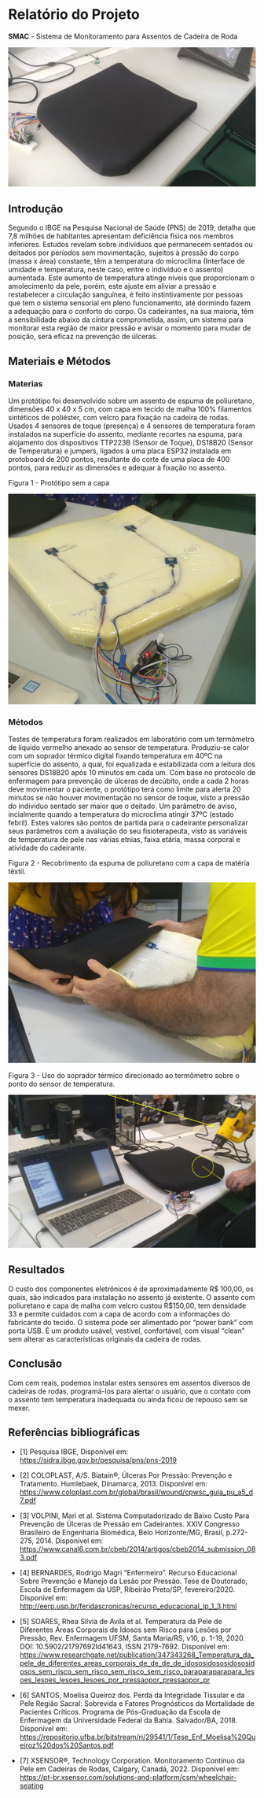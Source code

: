 # Relatório do Projeto

**SMAC** - Sistema de Monitoramento para Assentos de Cadeira de Roda

![Ilustrativo](../src/ilustrativo.jpeg) 

## Introdução

Segundo o IBGE na Pesquisa Nacional de Saúde (PNS) de 2019, detalha que 7,8 milhões de habitantes apresentam deficiência física nos membros inferiores.
Estudos revelam sobre indivíduos que permanecem sentados ou deitados por períodos sem movimentação, sujeitos à pressão do corpo (massa x área) constante, têm a temperatura do microclima (Interface de umidade e temperatura, neste caso, entre o indivíduo e o assento) aumentada.
Este aumento de temperatura atinge níveis que proporcionam o amolecimento da pele, porém, este ajuste em aliviar a pressão e restabelecer a circulação sanguínea, é feito instintivamente por pessoas que tem o sistema sensorial em pleno funcionamento, até dormindo fazem a adequação para o conforto do corpo. 
Os cadeirantes, na sua maioria, têm a sensibilidade abaixo da cintura comprometida, assim, um sistema para monitorar esta região de maior pressão e avisar o momento para mudar de posição, será eficaz na prevenção de úlceras.

## Materiais e Métodos

### Materias

Um protótipo foi desenvolvido sobre um assento de espuma de poliuretano, dimensões 40 x 40 x 5 cm, com capa em tecido de malha 100% filamentos sintéticos de poliéster, com velcro para fixação na cadeira de rodas.
Usados 4 sensores de toque (presença) e 4 sensores de temperatura foram instalados na superfície do assento, mediante recortes na espuma, para alojamento dos dispositivos TTP223B (Sensor de Toque), DS18B20 (Sensor de Temperatura) e jumpers, ligados à uma placa ESP32 instalada em protoboard de 200 pontos, resultante do corte de uma placa de 400 pontos, para reduzir as dimensões e adequar à fixação no assento.

Figura 1 - Protótipo sem a capa

![Sem a capa](../src/capa.png)

### Métodos

Testes de temperatura foram realizados em laboratório com um termômetro de líquido vermelho anexado ao sensor de temperatura. Produziu-se calor com um soprador térmico digital fixando temperatura em 40ºC na superfície do assento, a qual, foi equalizada e estabilizada com a leitura dos sensores DS18B20 após 10 minutos em cada um.
Com base no protocolo de enfermagem para prevenção de úlceras de decúbito, onde a cada 2 horas deve movimentar o paciente, o protótipo terá como limite para alerta 20 minutos se não houver movimentação no sensor de toque, visto a pressão do indivíduo sentado ser maior que o deitado. Um parâmetro de aviso, incialmente quando a temperatura do microclima atingir  37ºC (estado febril). 
Estes valores são pontos de partida para o cadeirante personalizar seus parâmetros com a avaliação do seu fisioterapeuta, visto as variáveis de temperatura de pele nas várias etnias, faixa etária, massa corporal e atividade do cadeirante.

Figura 2 - Recobrimento da espuma de poliuretano com a capa de matéria têxtil.

![Ilustrativo](../src/espuma.png) 

Figura 3 - Uso do soprador térmico direcionado ao termômetro sobre o ponto do sensor de temperatura.

![Ilustrativo](../src/soprador.png) 

## Resultados

O custo dos componentes eletrônicos é de aproximadamente R$ 100,00, os quais, são indicados para instalação no assento já existente.
O assento com poliuretano e capa de malha com velcro custou R$150,00, tem densidade 33 e permite cuidados com a capa de acordo com a informações do fabricante do tecido.
O sistema pode ser alimentado por “power bank” com porta USB.
É um produto usável, vestível, confortável, com visual “clean” sem alterar as características originais da cadeira de rodas.
 
## Conclusão

Com cem reais, podemos instalar estes sensores em assentos diversos de cadeiras de rodas, programá-los para alertar o usuário, que o contato com o assento tem temperatura inadequada ou ainda ficou de repouso sem se mexer.

## Referências bibliográficas

- [1] Pesquisa IBGE, Disponível em:
https://sidra.ibge.gov.br/pesquisa/pns/pns-2019

- [2] COLOPLAST, A/S. Biatain®, Úlceras Por Pressão: Prevenção e Tratamento. Humlebaek, Dinamarca, 2013. Disponível em:
https://www.coloplast.com.br/global/brasil/wound/cpwsc_guia_pu_a5_d7.pdf

- [3] VOLPINI, Mari et al. Sistema Computadorizado de Baixo Custo Para Prevenção de Úlceras de Pressão em Cadeirantes. XXIV Congresso Brasileiro de Engenharia Biomédica, Belo Horizonte/MG, Brasil, p.272-275, 2014. 
Disponível em: https://www.canal6.com.br/cbeb/2014/artigos/cbeb2014_submission_083.pdf

- [4] BERNARDES, Rodrigo Magri “Enfermeiro”. Recurso Educacional Sobre Prevenção e Manejo da Lesão por Pressão. Tese de Doutorado, Escola de Enfermagem da USP, Ribeirão Preto/SP, fevereiro/2020. Disponível em:
http://eerp.usp.br/feridascronicas/recurso_educacional_lp_1_3.html

- [5] SOARES, Rhea Silvia de Avila et al. Temperatura da Pele de Diferentes Áreas Corporais de Idosos sem Risco para Lesões por Pressão, Rev. Enfermagem UFSM, Santa Maria/RS, v10, p. 1-19, 2020. DOI: 10.5902/21797692Id41643, ISSN 2179-7692. Disponível em:
https://www.researchgate.net/publication/347343268_Temperatura_da_pele_de_diferentes_areas_corporais_de_de_de_de_idososidososidososidosos_sem_risco_sem_risco_sem_risco_sem_risco_paraparaparapara_lesoes_lesoes_lesoes_lesoes_por_pressaopor_pressaopor_pr

- [6]  SANTOS, Moelisa Queiroz dos. Perda da Integridade Tissular e da Pele Região Sacral: Sobrevida e Fatores Prognósticos da Mortalidade de Pacientes Críticos. Programa de Pós-Graduação da Escola de Enfermagem da Universidade Federal da Bahia. Salvador/BA, 2018. Disponível em:
https://repositorio.ufba.br/bitstream/ri/29541/1/Tese_Enf_Moelisa%20Queiroz%20dos%20Santos.pdf

- [7]  XSENSOR®, Technology Corporation. Monitoramento Contínuo da Pele em Cadeiras de Rodas, Calgary, Canadá, 2022. Disponível em:
https://pt-br.xsensor.com/solutions-and-platform/csm/wheelchair-seating

